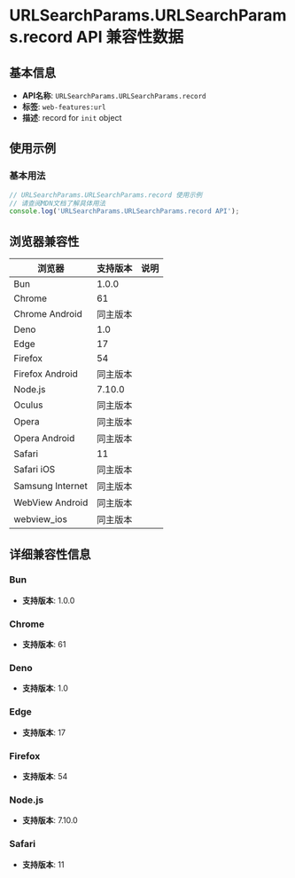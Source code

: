 # URLSearchParams.URLSearchParams.record API 兼容性数据

## 基本信息

- **API名称**: `URLSearchParams.URLSearchParams.record`
- **标签**: `web-features:url`
- **描述**: record for `init` object

## 使用示例

### 基本用法

```javascript
// URLSearchParams.URLSearchParams.record 使用示例
// 请查阅MDN文档了解具体用法
console.log('URLSearchParams.URLSearchParams.record API');
```

## 浏览器兼容性

| 浏览器 | 支持版本 | 说明 |
|--------|----------|------|
| Bun | 1.0.0 |  |
| Chrome | 61 |  |
| Chrome Android | 同主版本 |  |
| Deno | 1.0 |  |
| Edge | 17 |  |
| Firefox | 54 |  |
| Firefox Android | 同主版本 |  |
| Node.js | 7.10.0 |  |
| Oculus | 同主版本 |  |
| Opera | 同主版本 |  |
| Opera Android | 同主版本 |  |
| Safari | 11 |  |
| Safari iOS | 同主版本 |  |
| Samsung Internet | 同主版本 |  |
| WebView Android | 同主版本 |  |
| webview_ios | 同主版本 |  |

## 详细兼容性信息

### Bun

- **支持版本**: 1.0.0

### Chrome

- **支持版本**: 61

### Deno

- **支持版本**: 1.0

### Edge

- **支持版本**: 17

### Firefox

- **支持版本**: 54

### Node.js

- **支持版本**: 7.10.0

### Safari

- **支持版本**: 11

